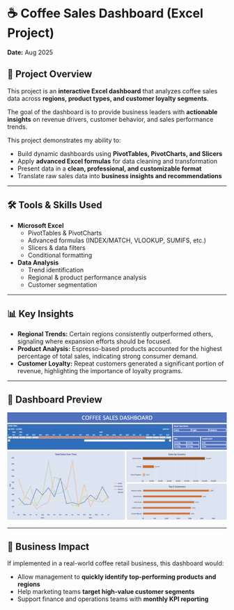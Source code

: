 # ☕ Coffee Sales Dashboard (Excel Project)

**Date:** Aug 2025  

## 📌 Project Overview
This project is an **interactive Excel dashboard** that analyzes coffee sales data across **regions, product types, and customer loyalty segments**.  

The goal of the dashboard is to provide business leaders with **actionable insights** on revenue drivers, customer behavior, and sales performance trends.  

This project demonstrates my ability to:  
- Build dynamic dashboards using **PivotTables, PivotCharts, and Slicers**  
- Apply **advanced Excel formulas** for data cleaning and transformation  
- Present data in a **clean, professional, and customizable format**  
- Translate raw sales data into **business insights and recommendations**  

---

## 🛠 Tools & Skills Used
- **Microsoft Excel**  
  - PivotTables & PivotCharts  
  - Advanced formulas (INDEX/MATCH, VLOOKUP, SUMIFS, etc.)  
  - Slicers & data filters  
  - Conditional formatting  
- **Data Analysis**  
  - Trend identification  
  - Regional & product performance analysis  
  - Customer segmentation  

---

## 📊 Key Insights
- **Regional Trends:** Certain regions consistently outperformed others, signaling where expansion efforts should be focused.  
- **Product Analysis:** Espresso-based products accounted for the highest percentage of total sales, indicating strong consumer demand.  
- **Customer Loyalty:** Repeat customers generated a significant portion of revenue, highlighting the importance of loyalty programs.  

---

## 📸 Dashboard Preview
 
![Image Alt](https://github.com/hollyphan/Excel/blob/b92e78af1cd1815e4bb062e5d9040a785fdbc1aa/Coffee%20Dashboard.png)

---

## 🚀 Business Impact
If implemented in a real-world coffee retail business, this dashboard would:  
- Allow management to **quickly identify top-performing products and regions**  
- Help marketing teams **target high-value customer segments**  
- Support finance and operations teams with **monthly KPI reporting**  

